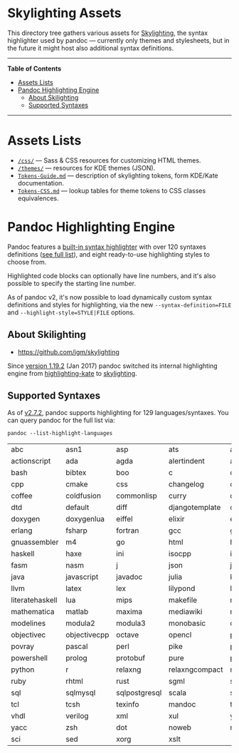 # Skylighting Assets

This directory tree gathers various assets for [Skylighting], the syntax highlighter used by pandoc — currently only themes and stylesheets, but in the future it might host also additional syntax definitions.


-----

**Table of Contents**

<!-- MarkdownTOC autolink="true" bracket="round" autoanchor="false" lowercase="only_ascii" uri_encoding="true" levels="1,2,3" -->

- [Assets Lists](#assets-lists)
- [Pandoc Highlighting Engine](#pandoc-highlighting-engine)
    - [About Skilighting](#about-skilighting)
    - [Supported Syntaxes](#supported-syntaxes)

<!-- /MarkdownTOC -->

-----

# Assets Lists

- [`/css/`](./css/) — Sass & CSS resources for customizing HTML themes.
- [`/themes/`](./themes/) — resources for KDE themes (JSON).
- [`Tokens-Guide.md`](./Tokens-Guide.md) — description of skylighting tokens, form KDE/Kate documentation.
- [`Tokens-CSS.md`](./Tokens-CSS.md) — lookup tables for theme tokens to CSS classes equivalences.

# Pandoc Highlighting Engine

Pandoc features a [built-in syntax highlighter] with over 120 syntaxes definitions ([see full list]), and eight ready-to-use highlighting styles to choose from.

Highlighted code blocks can optionally have line numbers, and it's also possible to specify the starting line number.

As of pandoc v2, it's now possible to load dynamically custom syntax definitions and styles for highlighting, via the new `--syntax-definition=FILE` and `--highlight-style=STYLE|FILE` options.


## About Skilighting

- https://github.com/jgm/skylighting

Since [version 1.19.2]  (Jan 2017) pandoc switched its internal highlighting engine from [highlighting-kate] to [skylighting].

## Supported Syntaxes

As of [v2.7.2], pandoc supports highlighting for 129 languages/syntaxes. You can query pandoc for the full list via:

    pandoc --list-highlight-languages

|                 |              |               |                |               |
|-----------------|--------------|---------------|----------------|---------------|
| abc             | asn1         | asp           | ats            | awk           |
| actionscript    | ada          | agda          | alertindent    | apache        |
| bash            | bibtex       | boo           | c              | cs            |
| cpp             | cmake        | css           | changelog      | clojure       |
| coffee          | coldfusion   | commonlisp    | curry          | d             |
| dtd             | default      | diff          | djangotemplate | dockerfile    |
| doxygen         | doxygenlua   | eiffel        | elixir         | email         |
| erlang          | fsharp       | fortran       | gcc            | glsl          |
| gnuassembler    | m4           | go            | html           | hamlet        |
| haskell         | haxe         | ini           | isocpp         | idris         |
| fasm            | nasm         | j             | json           | jsp           |
| java            | javascript   | javadoc       | julia          | kotlin        |
| llvm            | latex        | lex           | lilypond       | literatecurry |
| literatehaskell | lua          | mips          | makefile       | markdown      |
| mathematica     | matlab       | maxima        | mediawiki      | metafont      |
| modelines       | modula2      | modula3       | monobasic      | ocaml         |
| objectivec      | objectivecpp | octave        | opencl         | php           |
| povray          | pascal       | perl          | pike           | postscript    |
| powershell      | prolog       | protobuf      | pure           | purebasic     |
| python          | r            | relaxng       | relaxngcompact | roff          |
| ruby            | rhtml        | rust          | sgml           | sml           |
| sql             | sqlmysql     | sqlpostgresql | scala          | scheme        |
| tcl             | tcsh         | texinfo       | mandoc         | typescript    |
| vhdl            | verilog      | xml           | xul            | yaml          |
| yacc            | zsh          | dot           | noweb          | rest          |
| sci             | sed          | xorg          | xslt           |               |



<!-----------------------------------------------------------------------------
                               REFERENCE LINKS
------------------------------------------------------------------------------>

[highlighting-kate]: https://github.com/jgm/highlighting-kate "Visit repository"
[Skylighting]: https://github.com/jgm/skylighting "Visit Skylighting repository on GitHub"

<!-- pandoc releases -->

[version 1.19.2]: https://github.com/jgm/pandoc/releases/tag/1.19.2 "View pandoc 1.19.2 release notes"
[v2.7.2]: https://github.com/jgm/pandoc/releases/tag/2.7.2 "View pandoc 2.7.2 release notes"

<!-- xrefs -->

[built-in syntax highlighter]: #about-skilighting "jump to section"
[see full list]: #supported-syntaxes "jump to section"

<!-- EOF -->
